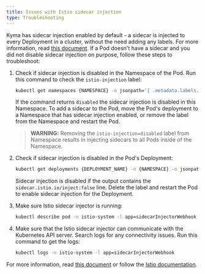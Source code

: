 ```yaml
---
title: Issues with Istio sidecar injection
type: Troubleshooting
---
```



Kyma has sidecar injection enabled by default - a sidecar is injected to every Deployment in a cluster, without the need adding any labels. For more information, read [this document](#details-sidecar-proxy-injection).
If a Pod doesn't have a sidecar and you did not disable sidecar injection on purpose, follow these steps to troubleshoot:

1. Check if sidecar injection is disabled in the Namespace of the Pod. Run this command to check the `istio-injection` label:

    ```bash
    kubectl get namespaces {NAMESPACE} -o jsonpath='{ .metadata.labels.istio-injection }'
    ```

    If the command returns `disabled` the sidecar injection is disabled in this Namespace. To add a sidecar to the Pod, move the Pod's deployment to a Namespace that has sidecar injection enabled, or remove the label from the Namespace and restart the Pod.
    
    >**WARNING:** Removing the `istio-injection=disabled` label from Namespace results in injecting sidecars to all Pods inside of the Namespace.
  
2. Check if sidecar injection is disabled in the Pod's Deployment:

    ```bash
    kubectl get deployments {DEPLOYMENT_NAME} -n {NAMESPACE} -o jsonpath='{ .spec.template.metadata.annotations }'
    ```
   
   Sidecar injection is disabled if the output contains the `sidecar.istio.io/inject:false` line. Delete the label and restart the Pod to enable sidecar injection for the Deployment.
   
3. Make sure Istio sidecar injector is running: 
    
    ```bash
    kubectl describe pod -n istio-system -l app=sidecarInjectorWebhook
    ```

4. Make sure that the Istio sidecar injector can communicate with the Kubernetes API server. Search logs for any connectivity issues. Run this command to get the logs:

    ```bash
    kubectl logs -n istio-system -l app=sidecarInjectorWebhook
    ```

For more information, read [this document](#details-sidecar-proxy-injection) or follow the [Istio documentation](https://istio.io/docs/ops/common-problems/injection/).
